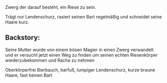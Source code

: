 Zwerg der darauf besteht, ein Riese zu sein. 

Trägt nur Lendenschurz, rasiert seinen Bart regelmäßig und schneidet seine Haare kurz.

## Backstory:
Seine Mutter wurde von einem bösen Magier in einen Zwerg verwandelt und er versucht jetzt einen Weg zu finden um seinen echten Riesenkörper wiederzubekommen und Rache zu nehmen

Oberkörperfrei Bierbauch, barfuß, lumpiger Lendenschurz, kurze braune Haare, fast keinen Bart
